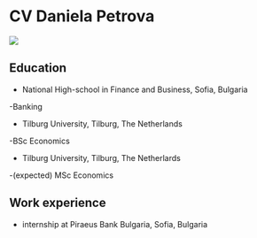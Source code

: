 CV Daniela Petrova
==================
<img src="http://thumb.ibb.co/cEjXFb/dpp.jpg">

Education
---------

* National High-school in Finance and Business, Sofia, Bulgaria

-Banking

    
* Tilburg University, Tilburg, The Netherlands

-BSc Economics

    
* Tilburg University, Tilburg, The Netherlards
    
-(expected) MSc Economics

Work experience
---------------

* internship at Piraeus Bank Bulgaria, Sofia, Bulgaria
